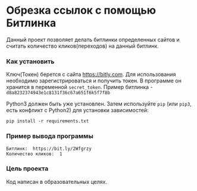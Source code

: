 # Обрезка ссылок с помощью Битлинка

Данный проект позволяет делать битлинки определенных сайтов и считать количество кликов(переходов) на данный битлинк.

### Как установить

Ключ(Токен) берется с сайта https://bitly.com. Для использования необходимо зарегистрироваться и получить токен.
В программе он хранится в переменной `secret_token`. Пример битлинка - `d8a8232374943e1c8131f36c67a651f6k5f7f8b`

Python3 должен быть уже установлен. 
Затем используйте `pip` (или `pip3`, есть конфликт с Python2) для установки зависимостей:
```
pip install -r requirements.txt
```
### Пример вывода программы 

```
Битлинк:  https://bit.ly/2Wfgrzy
Количество кликов:  1
```
### Цель проекта

Код написан в образовательных целях.